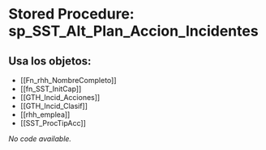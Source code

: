 # Stored Procedure: sp_SST_Alt_Plan_Accion_Incidentes

## Usa los objetos:
- [[Fn_rhh_NombreCompleto]]
- [[fn_SST_InitCap]]
- [[GTH_Incid_Acciones]]
- [[GTH_Incid_Clasif]]
- [[rhh_emplea]]
- [[SST_ProcTipAcc]]

*No code available.*
